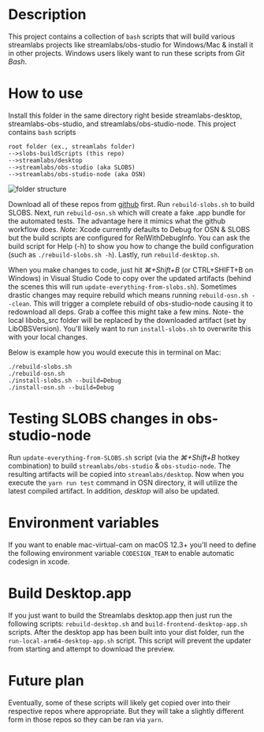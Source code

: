 # Description

This project contains a collection of `bash` scripts that will build various streamlabs projects like streamlabs/obs-studio for Windows/Mac & install it in other projects.
Windows users likely want to run these scripts from _Git Bash_.

# How to use

Install this folder in the same directory right beside streamlabs-desktop, streamlabs-obs-studio, and streamlabs/obs-studio-node. This project contains `bash` scripts

```
root folder (ex., streamlabs folder)
-->slobs-buildScripts (this repo)
-->streamlabs/desktop
-->streamlabs/obs-studio (aka SLOBS)
-->streamlabs/obs-studio-node (aka OSN)
```

![folder structure](folder_layout.png)

Download all of these repos from [github](https://github.com/streamlabs) first. Run `rebuild-slobs.sh` to build SLOBS. Next, run `rebuild-osn.sh` which will create a fake .app bundle for the automated tests. The advantage here it mimics what the
github workflow does. _Note_: Xcode currently defaults to Debug for OSN & SLOBS but the build scripts are configured for RelWithDebugInfo. You can ask the build script for Help (-h) to show you how to change the build configuration (such as `./rebuild-slobs.sh -h`). Lastly, run `rebuild-desktop.sh`.

When you make changes to code, just hit _⌘+Shift+B_ (or CTRL+SHIFT+B on Windows) in Visual Studio Code to copy over the updated artifacts (behind the scenes this will run `update-everything-from-slobs.sh`). Sometimes drastic changes may require rebuild which means running `rebuild-osn.sh --clean`. This will trigger a complete rebuild of obs-studio-node causing it to redownload all deps. Grab a coffee this might take a few mins. Note- the local libobs_src folder will be replaced by the downloaded artifact (set by LibOBSVersion). You'll likely want to run `install-slobs.sh` to overwrite this with your local changes.

Below is example how you would execute this in terminal on Mac:
```
./rebuild-slobs.sh
./rebuild-osn.sh
./install-slobs.sh --build=Debug
./install-osn.sh --build=Debug
```
# Testing SLOBS changes in obs-studio-node

Run `update-everything-from-SLOBS.sh` script (via the _⌘+Shift+B_ hotkey combination) to build `streamlabs/obs-studio` & `obs-studio-node`. The resulting artifacts will be copied into `streamlabs/desktop`. Now when you execute the `yarn run test` command in OSN directory, it will utilize the latest compiled artifact. In addition, _desktop_ will also be updated.

# Environment variables

If you want to enable mac-virtual-cam on macOS 12.3+ you'll need to define the following environment variable `CODESIGN_TEAM` to enable automatic codesign in xcode.

# Build Desktop.app

If you just want to build the Streamlabs desktop.app then just run the following scripts:
`rebuild-desktop.sh` and `build-frontend-desktop-app.sh` scripts. After the desktop app has been built into your dist folder, run the `run-local-arm64-desktop-app.sh` script. This script will prevent the updater from starting and attempt to download the preview.

# Future plan

Eventually, some of these scripts will likely get copied over into their respective repos where appropriate. But they will take a slightly different form in those repos so they can be ran via `yarn`.
